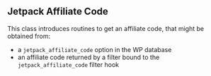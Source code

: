 ## Jetpack Affiliate Code

This class introduces routines to get an affiliate code, that might be obtained from:
- a `jetpack_affiliate_code` option in the WP database
- an affiliate code returned by a filter bound to the `jetpack_affiliate_code` filter hook
